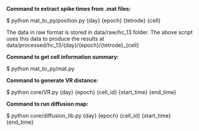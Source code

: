 **Command to extract spike times from .mat files:**

$ python mat_to_py/position.py {day} {epoch} {tetrode} {cell}

The data in raw format is stored in data/raw/hc_13 folder. The above script uses this
data to produce the results at data/processed/hc_13/{day}/{epoch}/{tetrode}\_{cell}

**Command to get cell information summary:**

$ python mat_to_py/mat.py

**Command to generate VR distance:**

$ python core/VR.py {day} {epoch} {cell_id} {start_time} {end_time}

**Command to run diffusion map:**

$ python core/diffusion_lib.py {day} {epoch} {cell_id} {start_time} {end_time}